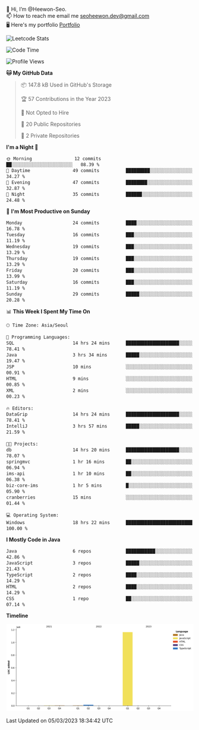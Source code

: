 👋 Hi, I’m @Heewon-Seo.  
📫 How to reach me email me seoheewon.dev@gmail.com   
🖥 Here's my portfolio [Portfolio](https://haileynotes.notion.site/HEEWON-SEO-f98fe97412ee4a6a94fd24fe6832f84c)

![Leetcode Stats](https://leetcode.card.workers.dev/?username=Heewon-Seo)

 <!--START_SECTION:waka-->
![Code Time](http://img.shields.io/badge/Code%20Time-292%20hrs%2054%20mins-blue)

![Profile Views](http://img.shields.io/badge/Profile%20Views-0-blue)

**🐱 My GitHub Data** 

> 📦 147.8 kB Used in GitHub's Storage 
 > 
> 🏆 57 Contributions in the Year 2023
 > 
> 🚫 Not Opted to Hire
 > 
> 📜 20 Public Repositories 
 > 
> 🔑 2 Private Repositories 
 > 
**I'm a Night 🦉** 

```text
🌞 Morning                12 commits          ██░░░░░░░░░░░░░░░░░░░░░░░   08.39 % 
🌆 Daytime                49 commits          █████████░░░░░░░░░░░░░░░░   34.27 % 
🌃 Evening                47 commits          ████████░░░░░░░░░░░░░░░░░   32.87 % 
🌙 Night                  35 commits          ██████░░░░░░░░░░░░░░░░░░░   24.48 % 
```
📅 **I'm Most Productive on Sunday** 

```text
Monday                   24 commits          ████░░░░░░░░░░░░░░░░░░░░░   16.78 % 
Tuesday                  16 commits          ███░░░░░░░░░░░░░░░░░░░░░░   11.19 % 
Wednesday                19 commits          ███░░░░░░░░░░░░░░░░░░░░░░   13.29 % 
Thursday                 19 commits          ███░░░░░░░░░░░░░░░░░░░░░░   13.29 % 
Friday                   20 commits          ███░░░░░░░░░░░░░░░░░░░░░░   13.99 % 
Saturday                 16 commits          ███░░░░░░░░░░░░░░░░░░░░░░   11.19 % 
Sunday                   29 commits          █████░░░░░░░░░░░░░░░░░░░░   20.28 % 
```


📊 **This Week I Spent My Time On** 

```text
🕑︎ Time Zone: Asia/Seoul

💬 Programming Languages: 
SQL                      14 hrs 24 mins      ████████████████████░░░░░   78.41 % 
Java                     3 hrs 34 mins       █████░░░░░░░░░░░░░░░░░░░░   19.47 % 
JSP                      10 mins             ░░░░░░░░░░░░░░░░░░░░░░░░░   00.91 % 
HTML                     9 mins              ░░░░░░░░░░░░░░░░░░░░░░░░░   00.85 % 
XML                      2 mins              ░░░░░░░░░░░░░░░░░░░░░░░░░   00.23 % 

🔥 Editors: 
DataGrip                 14 hrs 24 mins      ████████████████████░░░░░   78.41 % 
IntelliJ                 3 hrs 57 mins       █████░░░░░░░░░░░░░░░░░░░░   21.59 % 

🐱‍💻 Projects: 
db                       14 hrs 20 mins      ████████████████████░░░░░   78.07 % 
springmvc                1 hr 16 mins        ██░░░░░░░░░░░░░░░░░░░░░░░   06.94 % 
ims-api                  1 hr 10 mins        ██░░░░░░░░░░░░░░░░░░░░░░░   06.38 % 
biz-core-ims             1 hr 5 mins         █░░░░░░░░░░░░░░░░░░░░░░░░   05.90 % 
cranberries              15 mins             ░░░░░░░░░░░░░░░░░░░░░░░░░   01.44 % 

💻 Operating System: 
Windows                  18 hrs 22 mins      █████████████████████████   100.00 % 
```

**I Mostly Code in Java** 

```text
Java                     6 repos             ███████████░░░░░░░░░░░░░░   42.86 % 
JavaScript               3 repos             █████░░░░░░░░░░░░░░░░░░░░   21.43 % 
TypeScript               2 repos             ████░░░░░░░░░░░░░░░░░░░░░   14.29 % 
HTML                     2 repos             ████░░░░░░░░░░░░░░░░░░░░░   14.29 % 
CSS                      1 repo              ██░░░░░░░░░░░░░░░░░░░░░░░   07.14 % 
```



**Timeline**

![Lines of Code chart](https://raw.githubusercontent.com/Heewon-Seo/Heewon-Seo/main/assets/bar_graph.png)


 Last Updated on 05/03/2023 18:34:42 UTC
<!--END_SECTION:waka-->

